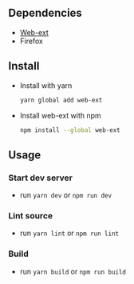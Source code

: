 ## Dependencies

- [Web-ext](https://developer.mozilla.org/en-US/Add-ons/WebExtensions/Getting_started_with_web-ext)
- Firefox



## Install

- Install with yarn 
    ```bash
    yarn global add web-ext
    ```

- Install web-ext with npm
    ```bash
    npm install --global web-ext
    ```

 
## Usage

### Start dev server

- run `yarn dev` or `npm run dev`


### Lint source

- run `yarn lint` or `npm run lint`


### Build

- run `yarn build` or `npm run build`